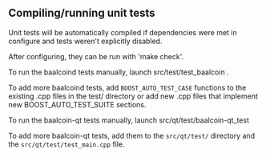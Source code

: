 Compiling/running unit tests
------------------------------------

Unit tests will be automatically compiled if dependencies were met in configure
and tests weren't explicitly disabled.

After configuring, they can be run with 'make check'.

To run the baalcoind tests manually, launch src/test/test_baalcoin .

To add more baalcoind tests, add `BOOST_AUTO_TEST_CASE` functions to the existing
.cpp files in the test/ directory or add new .cpp files that
implement new BOOST_AUTO_TEST_SUITE sections.

To run the baalcoin-qt tests manually, launch src/qt/test/baalcoin-qt_test

To add more baalcoin-qt tests, add them to the `src/qt/test/` directory and
the `src/qt/test/test_main.cpp` file.
